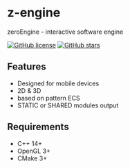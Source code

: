 # z-engine
zeroEngine - interactive software engine

[![GitHub license](https://img.shields.io/github/license/c0de4un/z-engine)](https://github.com/c0de4un/z-engine/blob/main/LICENSE)
[![GitHub stars](https://img.shields.io/github/stars/c0de4un/z-engine)](https://github.com/c0de4un/z-engine/stargazers)

## Features
* Designed for mobile devices
* 2D & 3D
* based on pattern ECS
* STATIC or SHARED modules output

## Requirements
* C++ 14+
* OpenGL 3+
* CMake 3+
